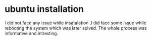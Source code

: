 # ubuntu installation
I did not face any issue while insatalation .I did face some issue while rebooting the system which was later solved. The whole process was informative and intresting.
